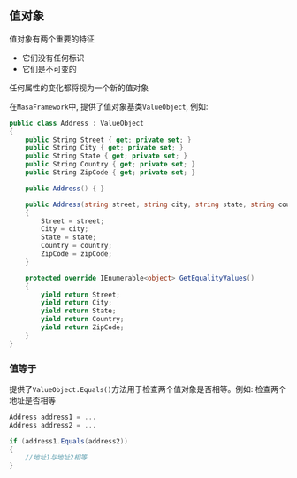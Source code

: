 ## 值对象

值对象有两个重要的特征

* 它们没有任何标识
* 它们是不可变的

任何属性的变化都将视为一个新的值对象

在`MasaFramework`中, 提供了值对象基类`ValueObject`, 例如:

```csharp
public class Address : ValueObject
{
    public String Street { get; private set; }
    public String City { get; private set; }
    public String State { get; private set; }
    public String Country { get; private set; }
    public String ZipCode { get; private set; }

    public Address() { }

    public Address(string street, string city, string state, string country, string zipCode)
    {
        Street = street;
        City = city;
        State = state;
        Country = country;
        ZipCode = zipCode;
    }

    protected override IEnumerable<object> GetEqualityValues()
    {
        yield return Street;
        yield return City;
        yield return State;
        yield return Country;
        yield return ZipCode;
    }
}
```

### 值等于

提供了`ValueObject.Equals()`方法用于检查两个值对象是否相等。例如: 检查两个地址是否相等

```csharp 
Address address1 = ...
Address address2 = ...

if (address1.Equals(address2))
{
    //地址1与地址2相等
}
```



